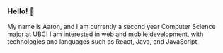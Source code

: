 ### Hello! 👋

My name is Aaron, and I am currently a second year Computer Science major at UBC! 
I am interested in web and mobile development, with technologies and languages such as React, Java, and JavaScript.

<!--
**aaronchan73/aaronchan73** is a ✨ _special_ ✨ repository because its `README.md` (this file) appears on your GitHub profile.

Here are some ideas to get you started:

- 🔭 I’m currently working on ...
- 🌱 I’m currently learning ...
- 👯 I’m looking to collaborate on ...
- 🤔 I’m looking for help with ...
- 💬 Ask me about ...
- 📫 How to reach me: ...
- 😄 Pronouns: ...
- ⚡ Fun fact: ...
-->
